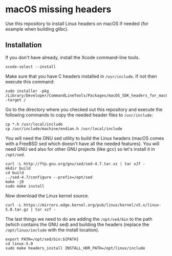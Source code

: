 # macOS missing headers
Use this repository to install Linux headers on macOS if needed (for example when building glibc).

## Installation

If you don't have already, install the Xcode command-line tools.

```console
xcode-select --install
```

Make sure that you have C headers installed in `/usr/include`. If not then execute this command:

```console
sudo installer -pkg /Library/Developer/CommandLineTools/Packages/macOS_SDK_headers_for_macOS_10.14.pkg -target /
```

Go to the directory where you checked out this repository and execute the following commands to copy the needed header files to `/usr/include`:

```console
cp *.h /usr/local/include
cp /usr/include/machine/endian.h /usr/local/include
```

You will need the GNU sed utility to build the Linux headers (macOS comes with a FreeBSD sed which doesn't have all the needed features). You will need GNU sed also for other GNU projects (like gcc) so let's install it in `/opt/sed`.

```console
curl -L http://ftp.gnu.org/gnu/sed/sed-4.7.tar.xz | tar xJf -
mkdir build
cd build
../sed-4.7/configure --prefix=/opt/sed
make -j8
sudo make install
```

Now download the Linux kernel source.

```console
curl -L https://mirrors.edge.kernel.org/pub/linux/kernel/v5.x/linux-5.0.tar.gz | tar xzf -
```

The last things we need to do are adding the `/opt/sed/bin` to the path (which contains the GNU sed) and building the headers (replace the `/opt/linux/include` with the install location).

```console
export PATH=/opt/sed/bin:${PATH}
cd linux-5.0
sudo make headers_install INSTALL_HDR_PATH=/opt/linux/include
```